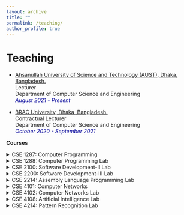 ```yaml
---
layout: archive
title: ""
permalink: /teaching/
author_profile: true
---
```



# Teaching

* <a href="http://aust.edu/">Ahsanullah University of Science and Technology (AUST), Dhaka, Bangladesh.</a><br />
Lecturer<br />
Department of Computer Science and Engineering<br />
<i style='color:#000099;'>August 2021 - Present</i> <br />

* <a href="https://www.bracu.ac.bd/">BRAC University, Dhaka, Bangladesh.</a><br />
Contractual Lecturer<br />
Department of Computer Science and Engineering<br />
<i style='color:#000099;'>October 2020 - September 2021</i> <br />

<b>Courses</b>
<details>
<summary>CSE 1287: Computer Programming</summary>
<span style="color:green"><font size="3"><ins>Conducted in Spring 2021</ins></font></span><br>
<span style="text-align:justify; color:black; display:block;">
<font size="3">
<strong>Syllabus</strong>: Introduction to the Digital Computer ; Introduction to Programming
Variables, Assignment; Expressions; Input/Output; Conditionals and
Branching; lteration; Functions; Recursino; Arrays; Introduction to
Pointers; Structures; Introduction to Data-Procedure Encapsulation;
Dynamic allocation; Linked structures; Introduction to Data Structure,
Stacks and Queues; Searth Trees; Time and space requirements. (A
programming language like C/C++ may be used as a basis language. The
same language must be used for the laboratory).
</font>
</span><br>
</details>

<details>
<summary>CSE 1288: Computer Programming Lab</summary>
<span style="color:green"><font size="3"><ins>Conducted in Spring 2021</ins></font></span><br>
<span style="text-align:justify; color:black; display:block;">
<font size="3">
<strong>Syllabus</strong>: Laboratory works compatible to CSE 1287.
</font>
</span><br>
</details>

<details>
<summary>CSE 2100: Software Development-II Lab</summary>
<span style="color:green"><font size="3"><ins>Conducted in Fall 2020</ins></font></span><br>
<span style="text-align:justify; color:black; display:block;">
<font size="3">
<strong>Syllabus</strong>: In this lab, students were instructed to develop software project using Java programming language.
</font>
</span><br>
</details>

<details>
<summary>CSE 2200: Software Development-III Lab</summary>
<span style="color:green"><font size="3"><ins>Conducted in Fall 2020</ins></font></span><br>
<span style="text-align:justify; color:black; display:block;">
<font size="3">
<strong>Syllabus</strong>: In this lab, students were instructed to develop Android Application.
</font>
</span><br>
</details>

<details>
<summary>CSE 2214: Assembly Language Programming Lab</summary>
<span style="color:green"><font size="3"><ins>Conducted in Spring 2020</ins></font></span><br>
<span style="text-align:justify; color:black; display:block;">
<font size="3">
<strong>Syllabus</strong>: System Architecture for Assembly language; Assembly programming basics;
Assembly instruction types and their formats: Arithmetic, Logical, Transfer control
and conditional processing, String processing, Input/Output; Interrupts;
Procedures; Interfacing using Assembly language.
</font>
</span><br>
</details>

<details>
<summary>CSE 4101: Computer Networks</summary>
<span style="color:green"><font size="3"><ins>Conducted in Fall 2021 | Spring 2022 |Fall 2022</ins></font></span><br>
<span style="text-align:justify; color:black; display:block;">
<font size="3">
<strong>Syllabus</strong>: Introduction to computer networks, LAN, MAN and WAN; OSI reference model; TCP/IP Reference Model; Data Link Layer: Sliding window protocol, HDLC, SLIP, PPP, ALOHA, CSMA/CD, GSM, CDMA, IEEE standards for LANs, MANs and Wireless Networks, Bridges; Network Layer: Routing algorithms, Internetworking, IP Protocol, Transport Layer: Transport services, TCP and UDP, ATM Adaptation layer; Application Layer: Network Security, SNMP, DNS, Electronic mail, WWW.
</font>
</span><br>
</details>

<details>
<summary>CSE 4102: Computer Networks Lab</summary>
<span style="color:green"><font size="3"><ins>Conducted in Fall 2021 | Spring 2022 |Fall 2022</ins></font></span><br>
<span style="text-align:justify; color:black; display:block;">
<font size="3">
<strong>Syllabus</strong>: Laboratory works based on CSE 4101.
</font>
</span><br>
</details>

<details>
<summary>CSE 4108: Artificial Intelligence Lab</summary>
<span style="color:green"><font size="3"><ins>Conducted in Spring 2020</ins></font></span><br>
<span style="text-align:justify; color:black; display:block;">
<font size="3">
<strong>Syllabus</strong>: to be filled
</font>
</span><br>
</details>

<details>
<summary>CSE 4214: Pattern Recognition Lab</summary>
<span style="color:green"><font size="3"><ins>Conducted in Fall 2021 | Spring 2022 |Fall 2022</ins></font></span><br>
<span style="text-align:justify; color:black; display:block;">
<font size="3">
<strong>Syllabus</strong>: Introduction: Object similarity measures, feature selection and pattern discovery in
data; Types of object classification and machine learning. Object recognition and
learning methods: Regression analysis; Bayesian classifiers and probabilistic
decision models; Neural networks and deep learning algorithms; Decision trees
and random forests; Support vector machines; Sequential pattern recognition; 
Cluster analysis. Applications of pattern recognition and
machine learning methods.
</font>
</span><br>
</details>


